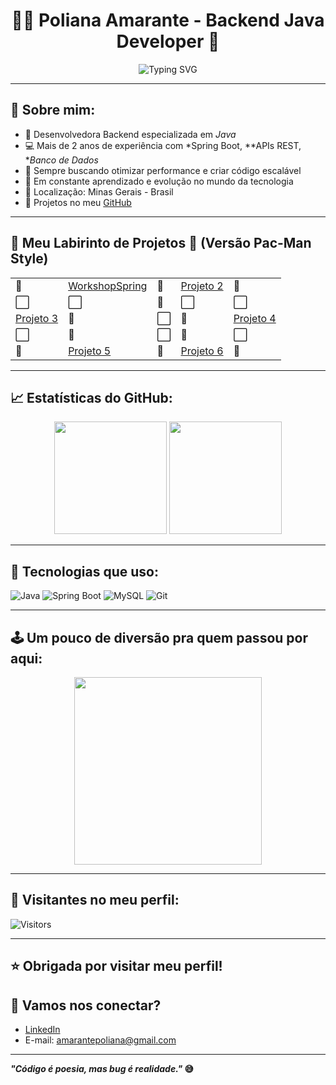 <h1 align="center">👩‍💻 Poliana Amarante - Backend Java Developer 🍃</h1>

<p align="center">
  <img src="https://readme-typing-svg.herokuapp.com?font=Fira+Code&size=22&pause=1000&color=00FF00&center=true&vCenter=true&width=450&lines=Backend+Java+Developer;Amante+de+c%C3%B3digo+limpo;Performance+%26+Escalabilidade;Em+busca+de+novos+desafios" alt="Typing SVG" />
</p>

---

## 🌱 Sobre mim:

- 🚀 Desenvolvedora Backend especializada em *Java*
- 💻 Mais de 2 anos de experiência com *Spring Boot, **APIs REST, **Banco de Dados*
- 🔎 Sempre buscando otimizar performance e criar código escalável
- 🎯 Em constante aprendizado e evolução no mundo da tecnologia
- 📍 Localização: Minas Gerais - Brasil
- 🧰 Projetos no meu [GitHub](https://github.com/POLLY1515)

---

## 👾 Meu Labirinto de Projetos 🍒 (Versão Pac-Man Style)

<div align="center">

<table>
  <tr>
    <td>🍒</td>
    <td><a href="https://github.com/POLLY1515/workshop-springboot3-jpa">WorkshopSpring</a></td>
    <td>🌱</td>
    <td><a href="https://github.com/POLLY1515/NomeDoProjeto2">Projeto 2</a></td>
    <td>🧱</td>
  </tr>
  <tr>
    <td>⬜</td>
    <td>⬜</td>
    <td>👾</td>
    <td>⬜</td>
    <td>⬜</td>
  </tr>
  <tr>
    <td><a href="https://github.com/POLLY1515/NomeDoProjeto3">Projeto 3</a></td>
    <td>🍒</td>
    <td>⬜</td>
    <td>🍒</td>
    <td><a href="https://github.com/POLLY1515/NomeDoProjeto4">Projeto 4</a></td>
  </tr>
  <tr>
    <td>⬜</td>
    <td>👻</td>
    <td>⬜</td>
    <td>👻</td>
    <td>⬜</td>
  </tr>
  <tr>
    <td>🧱</td>
    <td><a href="https://github.com/POLLY1515/NomeDoProjeto5">Projeto 5</a></td>
    <td>🌱</td>
    <td><a href="https://github.com/POLLY1515/NomeDoProjeto6">Projeto 6</a></td>
    <td>🍒</td>
  </tr>
</table>

</div>

---

## 📈 Estatísticas do GitHub:

<p align="center">
  <img height="180em" src="https://github-readme-stats.vercel.app/api?username=POLLY1515&show_icons=true&theme=tokyonight&include_all_commits=true&count_private=true"/>
  <img height="180em" src="https://github-readme-stats.vercel.app/api/top-langs/?username=POLLY1515&layout=compact&langs_count=7&theme=tokyonight"/>
</p>

---

## 🚀 Tecnologias que uso:

![Java](https://img.shields.io/badge/Java-ED8B00?style=for-the-badge&logo=java&logoColor=white)
![Spring Boot](https://img.shields.io/badge/Spring_Boot-6DB33F?style=for-the-badge&logo=spring-boot&logoColor=white)
![MySQL](https://img.shields.io/badge/MySQL-00758F?style=for-the-badge&logo=mysql&logoColor=white)
![Git](https://img.shields.io/badge/Git-F05032?style=for-the-badge&logo=git&logoColor=white)

---

## 🕹️ Um pouco de diversão pra quem passou por aqui:

<p align="center">
  <img src="https://media.giphy.com/media/26AHONQ79FdWZhAI0/giphy.gif" width="300px"/>
</p>

---

## 🚀 Visitantes no meu perfil:

![Visitors](https://komarev.com/ghpvc/?username=POLLY1515&color=blue)

---


## ⭐ Obrigada por visitar meu perfil!  
## 🤝 Vamos nos conectar?

- [LinkedIn](https://www.linkedin.com/in/poliana-amarante/)
- E-mail: amarantepoliana@gmail.com

---

**_"Código é poesia, mas bug é realidade."_ 😅**











  

